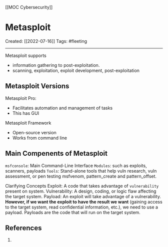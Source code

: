 [[MOC Cybersecurity]]

# Metasploit
Created:  [[2022-07-16]]
Tags: #fleeting 

---
Metasploit supports
- information gathering to post-exploitation.
- scanning, exploitation, exploit development, post-exploitation


## Metasploit Versions
Metasploit Pro: 
- Facilitates automation and management of tasks
- This has GUI

Metasploit Framework
- Open-source version
- Works from command line



## Main Compenents of Metasploit
`msfconsole`: Main Command-Line Interface
`Modules`: such as exploits, scanners, payloads
`Tools`: Stand-alone tools that help vuln research, vuln assessment, or pen testing
            msfvenom, pattern_create and pattern_offset.


Clarifying Concepts
Exploit: A code that takes advantage of `vulnerability` present on system.
Vulnerability: A design, coding, or logic flaw affecting the target system.
Payload: An exploit will take advantage of a vulnerability. 
    **However, if we want the exploit to have the result we want** (gaining access to the target system, read confidential information, etc.), we need to use a payload. Payloads are the code that will run on the target system.







## References
1. 